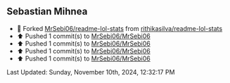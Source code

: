<h2>Sebastian Mihnea</h2>

<!--RECENT_ACTIVITY:start-->
- 🔱 Forked [MrSebi06/readme-lol-stats](https://github.com/MrSebi06/readme-lol-stats) from [rithikasilva/readme-lol-stats](https://github.com/rithikasilva/readme-lol-stats)<br>
- ⬆️ Pushed 1 commit(s) to [MrSebi06/MrSebi06](https://github.com/MrSebi06/MrSebi06)<br>
- ⬆️ Pushed 1 commit(s) to [MrSebi06/MrSebi06](https://github.com/MrSebi06/MrSebi06)<br>
- ⬆️ Pushed 1 commit(s) to [MrSebi06/MrSebi06](https://github.com/MrSebi06/MrSebi06)<br>
- ⬆️ Pushed 1 commit(s) to [MrSebi06/MrSebi06](https://github.com/MrSebi06/MrSebi06)<br>
<!--RECENT_ACTIVITY:end-->
<!--RECENT_ACTIVITY:last_update-->
Last Updated: Sunday, November 10th, 2024, 12:32:17 PM
<!--RECENT_ACTIVITY:last_update_end-->

<!---LOL-STATS-START-HERE--->
<!---LOL-STATS-END-HERE--->
